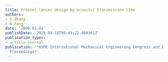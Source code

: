 ```yaml
---
title: Fresnel lenses design by acoustic transmission line
authors:
- S Zhang
- N Fang
date: '2009-01-01'
publishDate: '2025-09-18T05:41:22.089161Z'
publication_types:
- article-journal
publication: '*ASME International Mechanical Engineering Congress and Exposition,
  Proceedings*'
---
```

